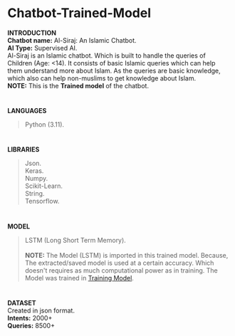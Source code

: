 # Chatbot-Trained-Model
**INTRODUCTION<br>**
**Chatbot name:** Al-Siraj: An Islamic Chatbot.<br>
**AI Type:** Supervised AI.<br>
Al-Siraj is an Islamic chatbot. Which is built to handle the queries of Children (Age: <14). It consists of basic Islamic queries which can help them understand more about Islam. As the queries are basic knowledge, which also can help non-muslims to get knowledge about Islam.<br>
**NOTE:** This is the **Trained model** of the chatbot.
#
**LANGUAGES**
> Python (3.11).
#
**LIBRARIES**
> Json.<br>
> Keras.<br>
> Numpy.<br>
> Scikit-Learn.<br>
> String.<br>
> Tensorflow.
#
**MODEL**
> LSTM (Long Short Term Memory).<br><br>
**NOTE:** The Model (LSTM) is imported in this trained model. Because, The extracted/saved model is used at a certain accuracy. Which doesn't requires as much computational power as in training. The Model was trained in [Training Model](https://github.com/PersonXXIII/Chatbot-Training-Model).  <br>
#
**DATASET<br>**
Created in json format.<br>
**Intents:** 2000+<br>
**Queries:** 8500+

